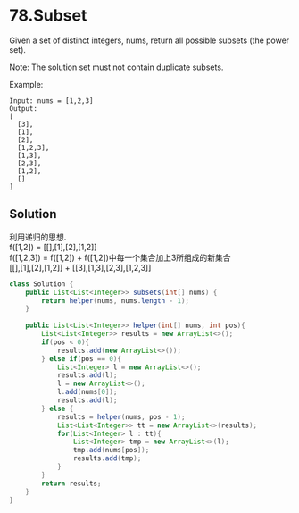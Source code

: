 # 78.Subset

Given a set of distinct integers, nums, return all possible subsets (the power set).

Note: The solution set must not contain duplicate subsets.

Example:
```
Input: nums = [1,2,3]
Output:
[
  [3],
  [1],
  [2],
  [1,2,3],
  [1,3],
  [2,3],
  [1,2],
  []
]
```

## Solution
利用递归的思想.  
f([1,2]) = [[],[1],[2],[1,2]]  
f([1,2,3]) = f([1,2]) + f([1,2])中每一个集合加上3所组成的新集合  
[[],[1],[2],[1,2]] + [[3],[1,3],[2,3],[1,2,3]]

``` java 
class Solution {
    public List<List<Integer>> subsets(int[] nums) {
        return helper(nums, nums.length - 1);
    }
    
    public List<List<Integer>> helper(int[] nums, int pos){
        List<List<Integer>> results = new ArrayList<>();
        if(pos < 0){
            results.add(new ArrayList<>());
        } else if(pos == 0){
            List<Integer> l = new ArrayList<>();
            results.add(l);
            l = new ArrayList<>();
            l.add(nums[0]);
            results.add(l);
        } else {
            results = helper(nums, pos - 1);
            List<List<Integer>> tt = new ArrayList<>(results);
            for(List<Integer> l : tt){
                List<Integer> tmp = new ArrayList<>(l);
                tmp.add(nums[pos]);
                results.add(tmp);
            }
        }
        return results;
    }
}
```